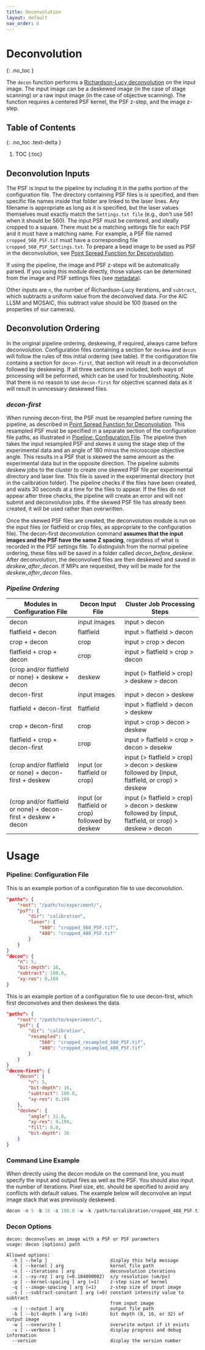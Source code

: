```yaml
---
title: Deconvolution
layout: default
nav_order: 6
---
```


# Deconvolution
{: .no_toc }

The `decon` function performs a [Richardson-Lucy deconvolution](https://en.wikipedia.org/wiki/Richardson%E2%80%93Lucy_deconvolution) on the input image. The input image can be a deskewed image (in the case of stage scanning) or a raw input image (in the case of objective scanning). The function requires a centered PSF kernel, the PSF z-step, and the image z-step.

## Table of Contents
{: .no_toc .text-delta }

1. TOC
{:toc}

## Deconvolution Inputs
The PSF is input to the pipeline by including it in the paths portion of the configuration file. The directory containing PSF files is is specified, and then specific file names inside that folder are linked to the laser lines. Any filename is appropriate as long as it is specified, but the laser values themselves must exactly match the `Settings.txt file` (e.g., don't use 561 when it should be 560). The input PSF must be centered, and ideally cropped to a square. There must be a matching settings file for each PSF and it must have a matching name. For example, a PSF file named `cropped_560_PSF.tif` must have a corresponding file  `cropped_560_PSF_Settings.txt`. To prepare a bead image to be used as PSF in the deconvolution, see [Point Spread Function for Deconvolution](https://aicjanelia.github.io/LLSM/decon/psf.html).

If using the pipeline, the image and PSF z-steps will be automatically parsed. If you using this module directly, those values can be determined from the image and PSF settings files (see [metadata](https://aicjanelia.github.io/LLSM/pipeline/bdv_save.html#metadata)).

 Other inputs are `n`, the number of Richardson-Lucy iterations, and `subtract`, which subtracts a uniform value from the deconvolved data. For the AIC LLSM and MOSAIC, this subtract value should be 100 (based on the properties of our cameras).

 ## Deconvolution Ordering
 In the original pipeline ordering, deskewing, if required, always came before deconvolution. Configuration files containing a section for `deskew` and `decon` will follow the rules of this initial ordering (see table). If the configuration file contains a section for `decon-first`, that section will result in a deconvolution followed by deskewing. If all three sections are included, both ways of processing will be peformed, which can be used for troubleshooting. Note that there is no reason to use `decon-first` for objective scanned data as it will result in unncessary deskewed files.

### _decon-first_
 When running decon-first, the PSF must be resampled before running the pipeline, as described in [Point Spread Function for Deconvolution](https://aicjanelia.github.io/LLSM/decon/psf.html). This resampled PSF must be specified in a separate section of the configuration file paths, as illustrated in [Pipeline: Configuration File](#pipeline-configuration-file). The pipeline then takes the input resampled PSF and skews it using the stage step of the experimental data and an angle of 180 minus the microscope objective angle. This results in a PSF that is skewed the same amount as the experimental data but in the opposite direction. The pipeline submits deskew jobs to the cluster to create one skewed PSF file per experimental directory and laser line. This file is saved in the experimental directory (not in the calibration folder). The pipeline checks if the files have been created, and waits 30 seconds at a time for the files to appear. If the files do not appear after three checks, the pipeline will create an error and will not submit and deconvolution jobs.  If the skewed PSF file has already been created, it will be used rather than overwritten.

 Once the skewed PSF files are created, the deconvolution module is run on the input files (or flatfield or crop files, as appropriate to the configuration file). The decon-first deconvolution command **assumes that the input images and the PSF have the same Z spacing**, regardless of what is recorded in the PSF settings file. To distinguish from the normal pipeline ordering, these files will be saved in a folder called *decon_before_deskew*.  After deconvolution, the deconvolved files are then deskewed and saved in *deskew_after_decon*. If MIPs are requested, they will be made for the *deskew_after_decon* files.

### _Pipeline Ordering_
| Modules in Configuration File | Decon Input File | Cluster Job Processing Steps |
| ------ | ------ | ------ |
| decon | input images | input > decon |
| flatfield + decon | flatfield | input > flatfield > decon |
| crop + decon | crop | input > crop > decon |
| flatfield + crop + decon | crop | input > flatfield > crop > decon |
| (crop and/or flatfield or none) + deskew + decon | deskew | input (> flatfield > crop) > deskew > decon |
| decon-first | input images | input > decon > deskew |
| flatfield + decon-first | flatfield | input > flatfield > decon > deskew |
| crop + decon-first | crop | input > crop > decon > deskew |
| flatfield + crop + decon-first | crop | input > flatfield > crop > decon > desekw |
| (crop and/or flatfield or none) + decon-first + deskew | input (or flatfield or crop) | input (> flatfield > crop) > decon > deskew followed by (input, flatfield, or crop) > deskew |
| (crop and/or flatfield or none) + decon-first + deskew + decon | input (or flatfield or crop) followed by deskew | input (> flatfield > crop) > decon > deskew followed by (input, flatfield, or crop) > deskew > decon |


# Usage

### Pipeline: Configuration File
This is an example portion of a configuration file to use deconvolution.

```json
"paths": {
    "root": "/path/to/experiment/",
    "psf": {
        "dir": "calibration",
        "laser": {
            "560": "cropped_560_PSF.tif",
            "488": "cropped_488_PSF.tif"
        }
    }
}
"decon": {
    "n": 5,
    "bit-depth": 16,
    "subtract": 100.0,
    "xy-res": 0.104
}
```

This is an example portion of a configuration file to use decon-first, which first deconvolves and then deskews the data.

```json
"paths": {
    "root": "/path/to/experiment/",
    "psf": {
        "dir": "calibration",
        "resampled": {
            "560": "cropped_resampled_560_PSF.tif",
            "488": "cropped_resampled_488_PSF.tif"
        }
    }
}
"decon-first": {
    "decon": {
        "n": 5,
        "bit-depth": 16,
        "subtract": 100.0,
        "xy-res": 0.104
    },
    "deskew": {
        "angle": 31.8,
        "xy-res": 0.104,
        "fill": 0.0,
        "bit-depth": 16
    }
}
```

### Command Line Example
When directly using the decon module on the command line, you must specify the input and output files as well as the PSF. You should also input the number of iterations. Pixel size, etc. should be specified to avoid any conflicts with default values. The example below will deconvolve an input image stack that was previously deskewed.
```c
decon -n 5 -b 16 -s 100.0 -w -k /path/to/calibration/cropped_488_PSF.tif -p 0.1 -q 0.21462536238843902 -o /path/to/experiment/decon/scan_Cam1_ch0_tile0_t0000_decon.tif /path/to/experiment/deskew/scan_Cam1_ch0_tile0_t0000_deskew.tif
```

### Decon Options

```text
decon: deconvolves an image with a PSF or PSF parameters
usage: decon [options] path

Allowed options:
  -h [ --help ]                       display this help message
  -k [ --kernel ] arg                 kernel file path
  -n [ --iterations ] arg             deconvolution iterations
  -x [ --xy-rez ] arg (=0.104000002)  x/y resolution (um/px)
  -p [ --kernel-spacing ] arg (=1)    z-step size of kernel
  -q [ --image-spacing ] arg (=1)     z-step size of input image
  -s [ --subtract-constant ] arg (=0) constant intensity value to subtract 
                                      from input image
  -o [ --output ] arg                 output file path
  -b [ --bit-depth ] arg (=16)        bit depth (8, 16, or 32) of output image
  -w [ --overwrite ]                  overwrite output if it exists
  -v [ --verbose ]                    display progress and debug information
  --version                           display the version number
```
